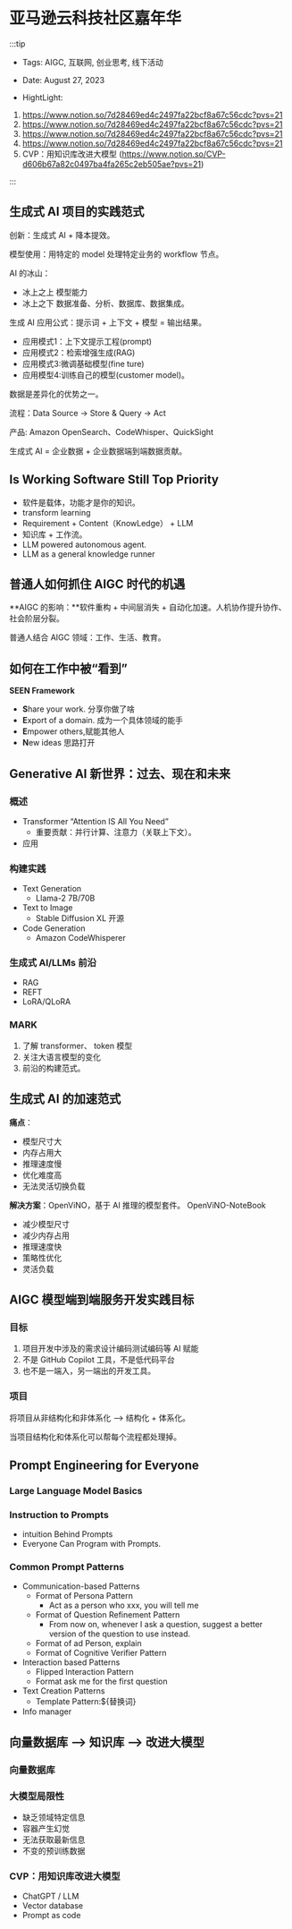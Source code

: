 # 亚马逊云科技社区嘉年华

:::tip
- Tags: AIGC, 互联网, 创业思考, 线下活动

- Date: August 27, 2023

- HightLight: 
1. https://www.notion.so/7d28469ed4c2497fa22bcf8a67c56cdc?pvs=21
2.  https://www.notion.so/7d28469ed4c2497fa22bcf8a67c56cdc?pvs=21
3. https://www.notion.so/7d28469ed4c2497fa22bcf8a67c56cdc?pvs=21
4. https://www.notion.so/7d28469ed4c2497fa22bcf8a67c56cdc?pvs=21
5. CVP：用知识库改进大模型 (https://www.notion.so/CVP-d606b67a82c0497ba4fa265c2eb505ae?pvs=21)

:::

## 生成式 AI 项目的实践范式

创新：生成式 AI + 降本提效。

模型使用：用特定的 model 处理特定业务的 workflow 节点。

AI 的冰山：

- 冰上之上 模型能力
- 冰上之下 数据准备、分析、数据库、数据集成。

生成 AI 应用公式：提示词 + 上下文 + 模型 = 输出结果。

- 应用模式1：上下文提示工程(prompt)
- 应用模式2：检索增强生成(RAG)
- 应用模式3:微调基础模型(fine ture)
- 应用模型4:训练自己的模型(customer model)。

数据是差异化的优势之一。

流程：Data Source → Store & Query → Act

产品: Amazon OpenSearch、CodeWhisper、QuickSight

生成式 AI = 企业数据 + 企业数据端到端数据贡献。

## Is Working Software Still Top Priority

- 软件是载体，功能才是你的知识。
- transform learning
- Requirement + Content（KnowLedge） + LLM
- 知识库 + 工作流。
- LLM powered autonomous agent.
- LLM as a general knowledge runner

## 普通人如何抓住 AIGC 时代的机遇

**AIGC 的影响：**软件重构 + 中间层消失 + 自动化加速。人机协作提升协作、社会阶层分裂。

普通人结合 AIGC 领域：工作、生活、教育。

## 如何在工作中被“看到”

**SEEN Framework**

- **S**hare your work. 分享你做了啥
- **E**xport of a domain. 成为一个具体领域的能手
- **E**mpower others,赋能其他人
- **N**ew ideas 思路打开

## Generative AI 新世界：过去、现在和未来

### 概述

- Transformer “Attention IS All You Need”
    - 重要贡献：并行计算、注意力（关联上下文）。
- 应用

### 构建实践

- Text Generation
    - Llama-2 7B/70B
- Text to Image
    - Stable Diffusion XL 开源
- Code Generation
    - Amazon CodeWhisperer

### 生成式 AI/LLMs 前沿

- RAG
- REFT
- LoRA/QLoRA

### MARK

1. 了解 transformer、 token 模型
2. 关注大语言模型的变化
3. 前沿的构建范式。

## 生成式 AI 的加速范式

**痛点**：

- 模型尺寸大
- 内存占用大
- 推理速度慢
- 优化难度高
- 无法灵活切换负载

**解决方案**：OpenViNO，基于 AI 推理的模型套件。 OpenViNO-NoteBook

- 减少模型尺寸
- 减少内存占用
- 推理速度快
- 策略性优化
- 灵活负载

## AIGC 模型端到端服务开发实践目标

### 目标

1. 项目开发中涉及的需求设计编码测试编码等 AI 赋能
2. 不是 GitHub Copilot 工具，不是低代码平台
3. 也不是一端入，另一端出的开发工具。

### **项目**

将项目从非结构化和非体系化 ——> 结构化 + 体系化。

当项目结构化和体系化可以帮每个流程都处理掉。

## Prompt Engineering for Everyone

### Large Language Model Basics

### Instruction to Prompts

- intuition Behind Prompts
- Everyone Can Program with Prompts.

### Common Prompt Patterns

- Communication-based Patterns
    - Format of Persona Pattern
        - Act as a person who xxx, you will tell me
    - Format of Question Refinement Pattern
        - From now on, whenever I ask a question, suggest a better version of the question to use instead.
    - Format of ad Person, explain
    - Format of Cognitive Verifier Pattern
- Interaction based Patterns
    - Flipped Interaction Pattern
    - Format ask me for the first question
- Text Creation Patterns
    - Template Pattern:${替换词}
- Info manager

## 向量数据库 —> 知识库 —> 改进大模型

### 向量数据库

### 大模型局限性

- 缺乏领域特定信息
- 容器产生幻觉
- 无法获取最新信息
- 不变的预训练数据

### CVP：用知识库改进大模型

- ChatGPT / LLM
- Vector database
- Prompt as code